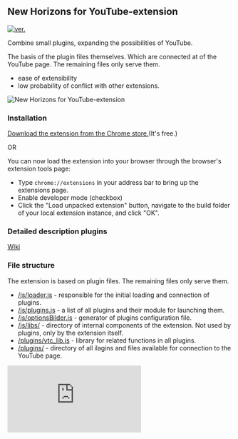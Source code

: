 ## New Horizons for YouTube-extension
[![ver.](https://img.shields.io/chrome-web-store/v/miiheelkbegpkflplpmmkidaklfgjecb.svg?style=flat-square)](#)

Combine small plugins, expanding the possibilities of YouTube.

The basis of the plugin files themselves. Which are connected at of the YouTube page. The remaining files only serve them.
- ease of extensibility
- low probability of conflict with other extensions.

![New Horizons for YouTube-extension](https://lh3.googleusercontent.com/NUJv5yIT-6NUT7YiBgkNu8kCULGkbG8YL3XXjNiB_Q3XW87rvfyYDbPj55u2RTqJihtX_94Y=w640-h400-e365)

### Installation
[Download the extension from the Chrome store.](https://chrome.google.com/webstore/detail/miiheelkbegpkflplpmmkidaklfgjecb)(It's free.)

OR

You can now load the extension into your browser through the browser's extension tools page:
- Type `chrome://extensions` in your address bar to bring up the extensions page.
- Enable developer mode (checkbox)
- Click the "Load unpacked extension" button, navigate to the build folder of your local extension instance, and click "OK".

### Detailed description plugins
[Wiki](https://github.com/raingart/New-Horizons-for-YouTube-extension/wiki/Plugin-specifications)


### File structure
The extension is based on plugin files. The remaining files only serve them.

- [/js/loader.js](https://github.com/raingart/New-Horizons-for-YouTube-extension/tree/master/js/loader.js) - responsible for the initial loading and connection of plugins.
- [/js/plugins.js](https://github.com/raingart/New-Horizons-for-YouTube-extension/blob/master/js/plugins.js) - a list of all plugins and their module for launching them.
- [/js/optionsBilder.js](https://github.com/raingart/New-Horizons-for-YouTube-extension/blob/master/js/optionsBilder.js) - generator of plugins configuration file.
- [/js/libs/](https://github.com/raingart/New-Horizons-for-YouTube-extension/blob/master/js/libs) - directory of internal components of the extension. Not used by plugins, only by the extension itself.
- [/plugins/ytc_lib.js](https://github.com/raingart/New-Horizons-for-YouTube-extension/blob/master/plugins/ytc_lib.js) - library for related functions in all plugins.
- [/plugins/](https://github.com/raingart/New-Horizons-for-YouTube-extension/tree/master/plugins) - directory of all ilagins and files available for connection to the YouTube page.

![plugin file example](https://github.com/raingart/New-Horizons-for-YouTube-extension/blob/master/plugins/_blank_plugin.js)
